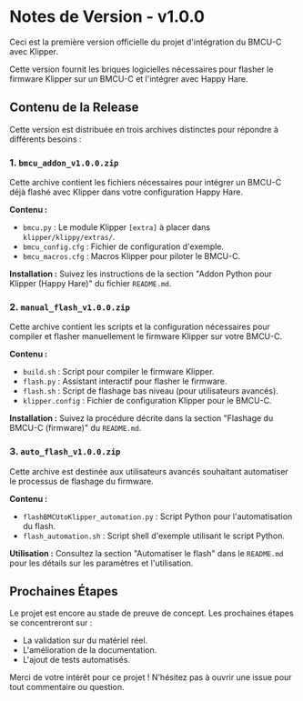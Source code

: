 # Notes de Version - v1.0.0

Ceci est la première version officielle du projet d'intégration du BMCU-C avec Klipper.

Cette version fournit les briques logicielles nécessaires pour flasher le firmware Klipper sur un BMCU-C et l'intégrer avec Happy Hare.

## Contenu de la Release

Cette version est distribuée en trois archives distinctes pour répondre à différents besoins :

### 1. `bmcu_addon_v1.0.0.zip`

Cette archive contient les fichiers nécessaires pour intégrer un BMCU-C déjà flashé avec Klipper dans votre configuration Happy Hare.

**Contenu :**
- `bmcu.py` : Le module Klipper `[extra]` à placer dans `klipper/klippy/extras/`.
- `bmcu_config.cfg` : Fichier de configuration d'exemple.
- `bmcu_macros.cfg` : Macros Klipper pour piloter le BMCU-C.

**Installation :**
Suivez les instructions de la section "Addon Python pour Klipper (Happy Hare)" du fichier `README.md`.

### 2. `manual_flash_v1.0.0.zip`

Cette archive contient les scripts et la configuration nécessaires pour compiler et flasher manuellement le firmware Klipper sur votre BMCU-C.

**Contenu :**
- `build.sh` : Script pour compiler le firmware Klipper.
- `flash.py` : Assistant interactif pour flasher le firmware.
- `flash.sh` : Script de flashage bas niveau (pour utilisateurs avancés).
- `klipper.config` : Fichier de configuration Klipper pour le BMCU-C.

**Installation :**
Suivez la procédure décrite dans la section "Flashage du BMCU-C (firmware)" du `README.md`.

### 3. `auto_flash_v1.0.0.zip`

Cette archive est destinée aux utilisateurs avancés souhaitant automatiser le processus de flashage du firmware.

**Contenu :**
- `flashBMCUtoKlipper_automation.py` : Script Python pour l'automatisation du flash.
- `flash_automation.sh` : Script shell d'exemple utilisant le script Python.

**Utilisation :**
Consultez la section "Automatiser le flash" dans le `README.md` pour les détails sur les paramètres et l'utilisation.

## Prochaines Étapes

Le projet est encore au stade de preuve de concept. Les prochaines étapes se concentreront sur :
- La validation sur du matériel réel.
- L'amélioration de la documentation.
- L'ajout de tests automatisés.

Merci de votre intérêt pour ce projet ! N'hésitez pas à ouvrir une issue pour tout commentaire ou question.
